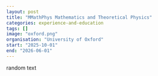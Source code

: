 ```yaml
---
layout: post
title: "MMathPhys Mathematics and Theoretical Physics"
categories: experience-and-education
tags: []
image: "oxford.png"
organisation: "University of Oxford"
start: "2025-10-01"
end: "2026-06-01"
---
```


random text
